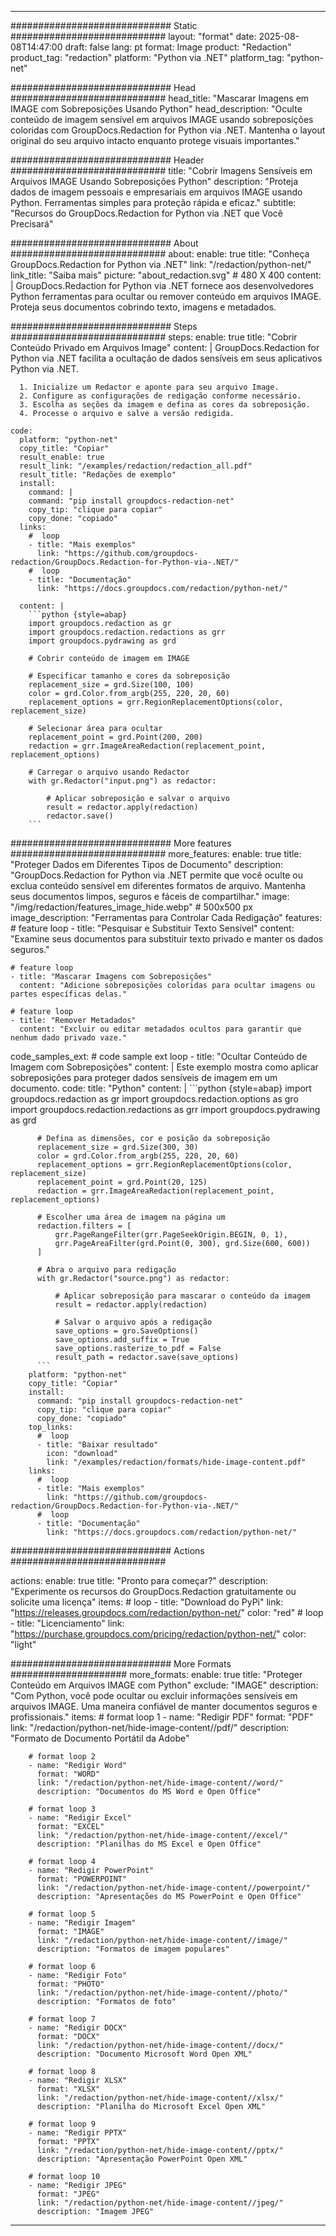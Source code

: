 
---
############################# Static ############################
layout: "format"
date:  2025-08-08T14:47:00
draft: false
lang: pt
format: Image
product: "Redaction"
product_tag: "redaction"
platform: "Python via .NET"
platform_tag: "python-net"

############################# Head ############################
head_title: "Mascarar Imagens em IMAGE com Sobreposições Usando Python"
head_description: "Oculte conteúdo de imagem sensível em arquivos IMAGE usando sobreposições coloridas com GroupDocs.Redaction for Python via .NET. Mantenha o layout original do seu arquivo intacto enquanto protege visuais importantes."

############################# Header ############################
title: "Cobrir Imagens Sensíveis em Arquivos IMAGE Usando Sobreposições Python" 
description: "Proteja dados de imagem pessoais e empresariais em arquivos IMAGE usando Python. Ferramentas simples para proteção rápida e eficaz."
subtitle: "Recursos do GroupDocs.Redaction for Python via .NET que Você Precisará" 

############################# About ############################
about:
    enable: true
    title: "Conheça GroupDocs.Redaction for Python via .NET"
    link: "/redaction/python-net/"
    link_title: "Saiba mais"
    picture: "about_redaction.svg" # 480 X 400
    content: |
       GroupDocs.Redaction for Python via .NET fornece aos desenvolvedores Python ferramentas para ocultar ou remover conteúdo em arquivos IMAGE. Proteja seus documentos cobrindo texto, imagens e metadados.

############################# Steps ############################
steps:
    enable: true
    title: "Cobrir Conteúdo Privado em Arquivos Image"
    content: |
      GroupDocs.Redaction for Python via .NET facilita a ocultação de dados sensíveis em seus aplicativos Python via .NET.
      
      1. Inicialize um Redactor e aponte para seu arquivo Image.
      2. Configure as configurações de redigação conforme necessário.
      3. Escolha as seções da imagem e defina as cores da sobreposição.
      4. Processe o arquivo e salve a versão redigida.
   
    code:
      platform: "python-net"
      copy_title: "Copiar"
      result_enable: true
      result_link: "/examples/redaction/redaction_all.pdf"
      result_title: "Redações de exemplo"
      install:
        command: |
        command: "pip install groupdocs-redaction-net"
        copy_tip: "clique para copiar"
        copy_done: "copiado"
      links:
        #  loop
        - title: "Mais exemplos"
          link: "https://github.com/groupdocs-redaction/GroupDocs.Redaction-for-Python-via-.NET/"
        #  loop
        - title: "Documentação"
          link: "https://docs.groupdocs.com/redaction/python-net/"
          
      content: |
        ```python {style=abap}
        import groupdocs.redaction as gr
        import groupdocs.redaction.redactions as grr
        import groupdocs.pydrawing as grd

        # Cobrir conteúdo de imagem em IMAGE

        # Especificar tamanho e cores da sobreposição
        replacement_size = grd.Size(100, 100)
        color = grd.Color.from_argb(255, 220, 20, 60)
        replacement_options = grr.RegionReplacementOptions(color, replacement_size)

        # Selecionar área para ocultar
        replacement_point = grd.Point(200, 200)
        redaction = grr.ImageAreaRedaction(replacement_point, replacement_options)
                
        # Carregar o arquivo usando Redactor
        with gr.Redactor("input.png") as redactor:

            # Aplicar sobreposição e salvar o arquivo
            result = redactor.apply(redaction)
            redactor.save()
        ```            


############################# More features ############################
more_features:
  enable: true
  title: "Proteger Dados em Diferentes Tipos de Documento"
  description: "GroupDocs.Redaction for Python via .NET permite que você oculte ou exclua conteúdo sensível em diferentes formatos de arquivo. Mantenha seus documentos limpos, seguros e fáceis de compartilhar."
  image: "/img/redaction/features_image_hide.webp" # 500x500 px
  image_description: "Ferramentas para Controlar Cada Redigação"
  features:
    # feature loop
    - title: "Pesquisar e Substituir Texto Sensível"
      content: "Examine seus documentos para substituir texto privado e manter os dados seguros."

    # feature loop
    - title: "Mascarar Imagens com Sobreposições"
      content: "Adicione sobreposições coloridas para ocultar imagens ou partes específicas delas."

    # feature loop
    - title: "Remover Metadados"
      content: "Excluir ou editar metadados ocultos para garantir que nenhum dado privado vaze."
      
  code_samples_ext:
    # code sample ext loop
    - title: "Ocultar Conteúdo de Imagem com Sobreposições"
      content: |
        Este exemplo mostra como aplicar sobreposições para proteger dados sensíveis de imagem em um documento.
      code:
        title: "Python"
        content: |
          ```python {style=abap}
          import groupdocs.redaction as gr
          import groupdocs.redaction.options as gro
          import groupdocs.redaction.redactions as grr
          import groupdocs.pydrawing as grd

          # Defina as dimensões, cor e posição da sobreposição
          replacement_size = grd.Size(300, 30)
          color = grd.Color.from_argb(255, 220, 20, 60)
          replacement_options = grr.RegionReplacementOptions(color, replacement_size)
          replacement_point = grd.Point(20, 125)
          redaction = grr.ImageAreaRedaction(replacement_point, replacement_options)

          # Escolher uma área de imagem na página um
          redaction.filters = [
              grr.PageRangeFilter(grr.PageSeekOrigin.BEGIN, 0, 1),
              grr.PageAreaFilter(grd.Point(0, 300), grd.Size(600, 600))
          ]

          # Abra o arquivo para redigação
          with gr.Redactor("source.png") as redactor:

              # Aplicar sobreposição para mascarar o conteúdo da imagem
              result = redactor.apply(redaction)

              # Salvar o arquivo após a redigação
              save_options = gro.SaveOptions()
              save_options.add_suffix = True
              save_options.rasterize_to_pdf = False
              result_path = redactor.save(save_options)
          ```
        platform: "python-net"
        copy_title: "Copiar"
        install:
          command: "pip install groupdocs-redaction-net"
          copy_tip: "clique para copiar"
          copy_done: "copiado"
        top_links:
          #  loop
          - title: "Baixar resultado"
            icon: "download"
            link: "/examples/redaction/formats/hide-image-content.pdf"
        links:
          #  loop
          - title: "Mais exemplos"
            link: "https://github.com/groupdocs-redaction/GroupDocs.Redaction-for-Python-via-.NET/"
          #  loop
          - title: "Documentação"
            link: "https://docs.groupdocs.com/redaction/python-net/"


############################# Actions ############################

actions:
  enable: true
  title: "Pronto para começar?"
  description: "Experimente os recursos do GroupDocs.Redaction gratuitamente ou solicite uma licença"
  items:
    #  loop
    - title: "Download do PyPi"
      link: "https://releases.groupdocs.com/redaction/python-net/"
      color: "red"
        #  loop
    - title: "Licenciamento"
      link: "https://purchase.groupdocs.com/pricing/redaction/python-net/"
      color: "light"


############################# More Formats #####################
more_formats:
    enable: true
    title: "Proteger Conteúdo em Arquivos IMAGE com Python"
    exclude: "IMAGE"
    description: "Com Python, você pode ocultar ou excluir informações sensíveis em arquivos IMAGE. Uma maneira confiável de manter documentos seguros e profissionais."
    items: 
        # format loop 1
        - name: "Redigir PDF"
          format: "PDF"
          link: "/redaction/python-net/hide-image-content//pdf/"
          description: "Formato de Documento Portátil da Adobe"

        # format loop 2
        - name: "Redigir Word"
          format: "WORD"
          link: "/redaction/python-net/hide-image-content//word/"
          description: "Documentos do MS Word e Open Office"
          
        # format loop 3
        - name: "Redigir Excel"
          format: "EXCEL"
          link: "/redaction/python-net/hide-image-content//excel/"
          description: "Planilhas do MS Excel e Open Office"

        # format loop 4
        - name: "Redigir PowerPoint"
          format: "POWERPOINT"
          link: "/redaction/python-net/hide-image-content//powerpoint/"
          description: "Apresentações do MS PowerPoint e Open Office"

        # format loop 5
        - name: "Redigir Imagem"
          format: "IMAGE"
          link: "/redaction/python-net/hide-image-content//image/"
          description: "Formatos de imagem populares"

        # format loop 6
        - name: "Redigir Foto"
          format: "PHOTO"
          link: "/redaction/python-net/hide-image-content//photo/"
          description: "Formatos de foto"

        # format loop 7
        - name: "Redigir DOCX"
          format: "DOCX"
          link: "/redaction/python-net/hide-image-content//docx/"
          description: "Documento Microsoft Word Open XML"
          
        # format loop 8
        - name: "Redigir XLSX"
          format: "XLSX"
          link: "/redaction/python-net/hide-image-content//xlsx/"
          description: "Planilha do Microsoft Excel Open XML"
          
        # format loop 9
        - name: "Redigir PPTX"
          format: "PPTX"
          link: "/redaction/python-net/hide-image-content//pptx/"
          description: "Apresentação PowerPoint Open XML"

        # format loop 10
        - name: "Redigir JPEG"
          format: "JPEG"
          link: "/redaction/python-net/hide-image-content//jpeg/"
          description: "Imagem JPEG"


---